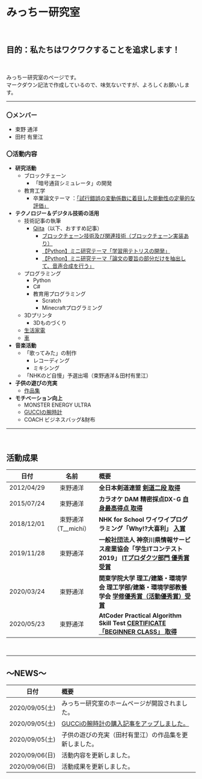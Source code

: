 # **みっちー研究室**

<br>

## **目的：私たちはワクワクすることを追求します！**

<br>

みっちー研究室のページです。
<br>
マークダウン記法で作成しているので、味気ないですが、よろしくお願いします。

---
### **〇メンバー**
- 束野 通洋
- 田村 有里江


### **〇活動内容**
- **研究活動**
    - ブロックチェーン
        - 「暗号通貨シミュレータ」の開発
    - 教育工学
        - 卒業論文テーマ ：[「試行錯誤の変動係数に着目した能動性の定量的な評価」](image/michihiro/20010404_216K6063.pdf)
- **テクノロジー＆デジタル技術の活用**
    - 技術記事の執筆
        - [Qiita](https://qiita.com/michimichix521)（以下、おすすめ記事）
            - [ブロックチェーン技術及び関連技術（ブロックチェーン実装あり）](https://qiita.com/michimichix521/items/1485f05a45a37d7ffe08)
            - [【Python】ミニ研究テーマ「学習用テトリスの開発」](https://qiita.com/michimichix521/items/e17db5c744fa877542b6)
            - [【Python】ミニ研究テーマ「論文の要旨の部分だけを抽出して、音声合成を行う」](https://qiita.com/michimichix521/items/3231ca1bbe2c8eafeb49)
    - プログラミング
        - Python
        - C#
        - 教育用プログラミング
            - Scratch
            - Minecraftプログラミング
    - 3Dプリンタ
        - 3Dものづくり
    - [生活家電](household_appliances.html)
    - [車](car.html)
- **音楽活動**
    - 「歌ってみた」の制作
        - レコーディング
        - ミキシング
    - 「NHKのど自慢」予選出場（束野通洋＆田村有里江）
- **子供の遊びの充実**
    - [作品集](yurie_portfolio.html)
- **モチベーション向上**
    - MONSTER ENERGY ULTRA
    - [GUCCIの腕時計](watch_gucci.html)
    - COACH ビジネスバッグ&財布
---

<br>

## **活動成果**
|日付|名前|概要|
|:--:|:--:|:--|
|2012/04/29|束野通洋|**全日本剣道連盟** [**剣道二段 取得**](image/michihiro/剣道二段.png)|
|2015/07/24|束野通洋|**カラオケ DAM 精密採点DX-G** [**自身最高得点 取得**](image/michihiro/カラオケ最高得点.png)|
|2018/12/01|束野通洋（T__michi）|**NHK for School ワイワイプログラミング「Why!?大喜利」** [**入賞**](https://www.nhk.or.jp/school/programming/oogiri/works_26.html)|
|2019/11/28|束野通洋|**一般社団法人 神奈川県情報サービス産業協会「学生ITコンテスト2019」** [**ITプロダクツ部門 優秀賞受賞**](image/michihiro/学生ITコンテスト優秀賞.pdf)|
|2020/03/24|束野通洋|**関東学院大学 理工/建築・環境学会 理工学部/建築・環境学部教養学会** [**学修優秀賞（活動優秀賞）受賞**](image/michihiro/学修優秀賞（活動優秀賞）.png)|
|2020/05/23|束野通洋|**AtCoder Practical Algorithm Skill Test** [**CERTIFICATE「BEGINNER CLASS」 取得**](image/michihiro/PAST_BEGINNER.pdf)|

<br>

---

## **～NEWS～**
|日付|概要|
|:--:|:--|
|2020/09/05(土)|みっちー研究室のホームページが開設されました。|
|2020/09/05(土)|[GUCCiの腕時計の購入記事をアップしました。](watch_gucci.html)|
|2020/09/05(土)|子供の遊びの充実（田村有里江）の作品集を更新しました。|
|2020/09/06(日)|活動内容を更新しました。|
|2020/09/06(日)|活動成果を更新しました。|